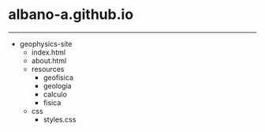 # albano-a.github.io
----------------------------------------


- geophysics-site
  - index.html
  - about.html
  - resources
    - geofisica
    - geologia
    - calculo
    - fisica
  - css
    - styles.css
